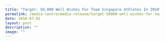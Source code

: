 ```yaml
---
title: "Target: 50,000 Well Wishes For Team Singapore Athletes In 2010"
permalink: /media-centre/media-release/target-50000-well-wishes-for-team-singapore-athletes-in-2010/
date: 2010-07-02
layout: post
description: ""
image: ""
---
```

